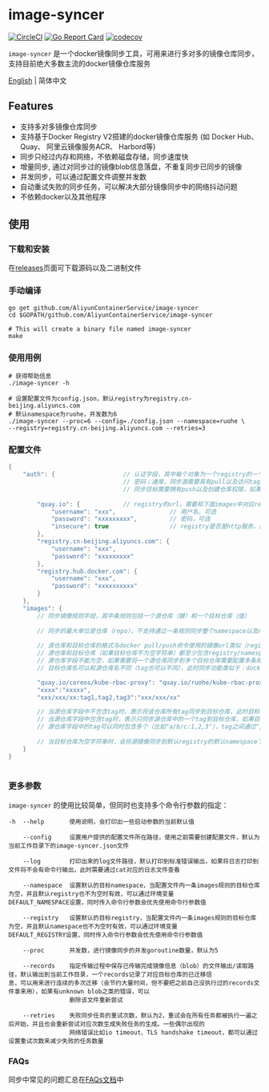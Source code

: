# image-syncer

[![CircleCI](https://circleci.com/gh/AliyunContainerService/image-syncer.svg?style=svg)](https://circleci.com/gh/AliyunContainerService/image-syncer)
[![Go Report Card](https://goreportcard.com/badge/github.com/AliyunContainerService/image-syncer)](https://goreportcard.com/report/github.com/AliyunContainerService/image-syncer)
[![codecov](https://codecov.io/gh/AliyunContainerService/image-syncer/branch/master/graph/badge.svg)](https://codecov.io/gh/AliyunContainerService/image-syncer)

`image-syncer` 是一个docker镜像同步工具，可用来进行多对多的镜像仓库同步，支持目前绝大多数主流的docker镜像仓库服务

[English](./README.md) | 简体中文

## Features

- 支持多对多镜像仓库同步
- 支持基于Docker Registry V2搭建的docker镜像仓库服务 (如 Docker Hub、Quay、 阿里云镜像服务ACR、 Harbord等)
- 同步只经过内存和网络，不依赖磁盘存储，同步速度快
- 增量同步, 通过对同步过的镜像blob信息落盘，不重复同步已同步的镜像
- 并发同步，可以通过配置文件调整并发数
- 自动重试失败的同步任务，可以解决大部分镜像同步中的网络抖动问题
- 不依赖docker以及其他程序

## 使用

### 下载和安装

在[releases](https://github.com/AliyunContainerService/image-syncer/releases)页面可下载源码以及二进制文件

### 手动编译

```
go get github.com/AliyunContainerService/image-syncer
cd $GOPATH/github.com/AliyunContainerService/image-syncer

# This will create a binary file named image-syncer
make
```

### 使用用例

```shell
# 获得帮助信息
./image-syncer -h

# 设置配置文件为config.json，默认registry为registry.cn-beijing.aliyuncs.com
# 默认namespace为ruohe，并发数为6
./image-syncer --proc=6 --config=./config.json --namespace=ruohe \
--registry=registry.cn-beijing.aliyuncs.com --retries=3
```

<!-- 
### 同步镜像到ACR

ACR(Ali Container Registry) 是阿里云提供的容器镜像服务，ACR企业版(EE)提供了企业级的容器镜像、Helm Chart 安全托管能力，推荐安全需求高、业务多地域部署、拥有大规模集群节点的企业级客户使用。

这里会将quay.io上的一些镜像同步到ACR企业版，作为使用用例。

#### 创建企业版ACR

1. [创建容器镜像服务]()
2.  -->

### 配置文件

```java
{
    "auth": {                   // 认证字段，其中每个对象为一个registry的一个账号和
                                // 密码；通常，同步源需要具有pull以及访问tags权限，
                                // 同步目标需要拥有push以及创建仓库权限，如果没有提供，则默认匿名访问
        
        "quay.io": {            // registry的url，需要和下面images中对应registry的url相同
            "username": "xxx",               // 用户名，可选
            "password": "xxxxxxxxx",         // 密码，可选
            "insecure": true                 // registry是否是http服务，如果是，insecure 字段需要为true，默认是false，可选，支持这个选项需要image-syncer版本 > v1.0.1
        },
        "registry.cn-beijing.aliyuncs.com": {
            "username": "xxx",
            "password": "xxxxxxxxx"
        },
        "registry.hub.docker.com": {
            "username": "xxx",
            "password": "xxxxxxxxxx"
        }
    },
    "images": {
        // 同步镜像规则字段，其中条规则包括一个源仓库（键）和一个目标仓库（值）
        
        // 同步的最大单位是仓库（repo），不支持通过一条规则同步整个namespace以及registry
        
        // 源仓库和目标仓库的格式与docker pull/push命令使用的镜像url类似（registry/namespace/repository:tag）
        // 源仓库和目标仓库（如果目标仓库不为空字符串）都至少包含registry/namespace/repository
        // 源仓库字段不能为空，如果需要将一个源仓库同步到多个目标仓库需要配置多条规则
        // 目标仓库名可以和源仓库名不同（tag也可以不同），此时同步功能类似于：docker pull + docker tag + docker push

        "quay.io/coreos/kube-rbac-proxy": "quay.io/ruohe/kube-rbac-proxy",
        "xxxx":"xxxxx",
        "xxx/xxx/xx:tag1,tag2,tag3":"xxx/xxx/xx"

        // 当源仓库字段中不包含tag时，表示将该仓库所有tag同步到目标仓库，此时目标仓库不能包含tag
        // 当源仓库字段中包含tag时，表示只同步源仓库中的一个tag到目标仓库，如果目标仓库中不包含tag，则默认使用源tag
        // 源仓库字段中的tag可以同时包含多个（比如"a/b/c:1,2,3"），tag之间通过","隔开，此时目标仓库不能包含tag，并且默认使用原来的tag
        
        // 当目标仓库为空字符串时，会将源镜像同步到默认registry的默认namespace下，并且repo以及tag与源仓库相同，默认registry和默认namespace可以通过命令行参数以及环境变量配置，参考下面的描述
    }	 
}	
     
```

### 更多参数

`image-syncer` 的使用比较简单，但同时也支持多个命令行参数的指定：

```
-h  --help       使用说明，会打印出一些启动参数的当前默认值

    --config     设置用户提供的配置文件所在路径，使用之前需要创建配置文件，默认为当前工作目录下的image-syncer.json文件

    --log        打印出来的log文件路径，默认打印到标准错误输出，如果将日志打印到文件将不会有命令行输出，此时需要通过cat对应的日志文件查看

    --namespace  设置默认的目标namespace，当配置文件内一条images规则的目标仓库为空，并且默认registry也不为空时有效，可以通过环境变量                       DEFAULT_NAMESPACE设置，同时传入命令行参数会优先使用命令行参数值

    --registry   设置默认的目标registry，当配置文件内一条images规则的目标仓库为空，并且默认namespace也不为空时有效，可以通过环境变量                       DEFAULT_REGISTRY设置，同时传入命令行参数会优先使用命令行参数值

    --proc       并发数，进行镜像同步的并发goroutine数量，默认为5

    --records    指定传输过程中保存已传输完成镜像信息（blob）的文件输出/读取路径，默认输出到当前工作目录，一个records记录了对应目标仓库的已迁移信              息，可以用来进行连续的多次迁移（会节约大量时间，但不要把之前自己没执行过的records文件拿来用），如果有unknown blob之类的错误，可以
                 删除该文件重新尝试

    --retries    失败同步任务的重试次数，默认为2，重试会在所有任务都被执行一遍之后开始，并且也会重新尝试对应次数生成失败任务的生成。一些偶尔出现的
                 网络错误比如io timeout、TLS handshake timeout，都可以通过设置重试次数来减少失败的任务数量
```

### FAQs

同步中常见的问题汇总在[FAQs文档](./FAQs.md)中